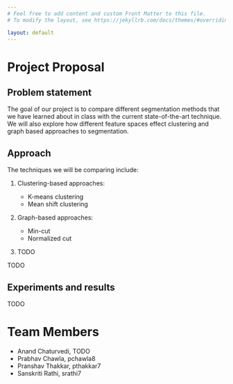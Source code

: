 ```yaml
---
# Feel free to add content and custom Front Matter to this file.
# To modify the layout, see https://jekyllrb.com/docs/themes/#overriding-theme-defaults

layout: default
---
```


# Project Proposal

## Problem statement

The goal of our project is to compare different segmentation methods that we have learned about in class with the current state-of-the-art technique. We will also explore how different feature spaces effect clustering and graph based approaches to segmentation.

## Approach

The techniques we will be comparing include:

1. Clustering-based approaches:

   - K-means clustering
   - Mean shift clustering

2. Graph-based approaches:

   - Min-cut
   - Normalized cut

3. TODO

TODO

## Experiments and results

TODO

# Team Members

- Anand Chaturvedi, TODO
- Prabhav Chawla, pchawla8
- Pranshav Thakkar, pthakkar7
- Sanskriti Rathi, srathi7
